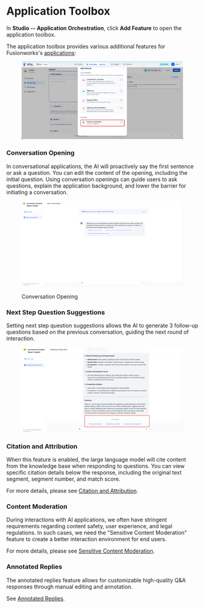 # Application Toolbox

In **Studio -- Application Orchestration**, click **Add Feature** to open the application toolbox.

The application toolbox provides various additional features for Fusionworks's [applications](../#application_type):
<!-- TODO CN IMG -->
<figure><img src="/en/.gitbook/assets/guides/application_orchestrate/app_toolkits/content_moderation.png" alt=""><figcaption></figcaption></figure>

### Conversation Opening

In conversational applications, the AI will proactively say the first sentence or ask a question. You can edit the content of the opening, including the initial question. Using conversation openings can guide users to ask questions, explain the application background, and lower the barrier for initiating a conversation.

<figure><img src="/en/.gitbook/assets/guides/application_orchestrate/app_toolkits/image (240).png" alt=""><figcaption><p>Conversation Opening</p></figcaption></figure>

### Next Step Question Suggestions

Setting next step question suggestions allows the AI to generate 3 follow-up questions based on the previous conversation, guiding the next round of interaction.

<figure><img src="/en/.gitbook/assets/guides/application_orchestrate/app_toolkits/image (241).png" alt=""><figcaption></figcaption></figure>

### Citation and Attribution

When this feature is enabled, the large language model will cite content from the knowledge base when responding to questions. You can view specific citation details below the response, including the original text segment, segment number, and match score.

For more details, please see [Citation and Attribution](../../knowledge-base/retrieval_test_and_citation.md#id-2-yin-yong-yu-gui-shu).

### Content Moderation

During interactions with AI applications, we often have stringent requirements regarding content safety, user experience, and legal regulations. In such cases, we need the "Sensitive Content Moderation" feature to create a better interaction environment for end users.

For more details, please see [Sensitive Content Moderation](moderation-tool.md).

### Annotated Replies

The annotated replies feature allows for customizable high-quality Q&A responses through manual editing and annotation.

See [Annotated Replies](../../biao-zhu/annotation-reply.md).